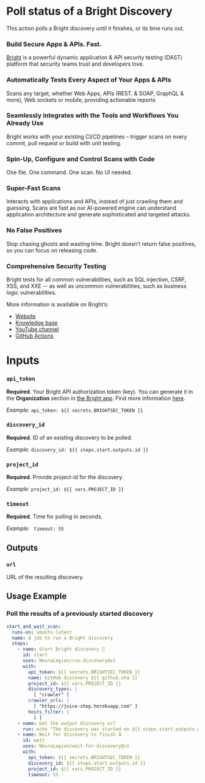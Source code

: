 # Poll status of a Bright Discovery

This action polls a Bright discovery until it finishes, or its time runs out.

### Build Secure Apps & APIs. Fast.

[Bright](https://www.brightsec.com) is a powerful dynamic application & API security testing (DAST) platform that security teams trust and developers love.

### Automatically Tests Every Aspect of Your Apps & APIs

Scans any target, whether Web Apps, APIs (REST. & SOAP, GraphQL & more), Web sockets or mobile, providing actionable reports

### Seamlessly integrates with the Tools and Workflows You Already Use

Bright works with your existing CI/CD pipelines – trigger scans on every commit, pull request or build with unit testing.

### Spin-Up, Configure and Control Scans with Code

One file. One command. One scan. No UI needed.

### Super-Fast Scans

Interacts with applications and APIs, instead of just crawling them and guessing.
Scans are fast as our AI-powered engine can understand application architecture and generate sophisticated and targeted attacks.

### No False Positives

Stop chasing ghosts and wasting time. Bright doesn’t return false positives, so you can focus on releasing code.

### Comprehensive Security Testing

Bright tests for all common vulnerabilities, such as SQL injection, CSRF, XSS, and XXE -- as well as uncommon vulnerabilities, such as business logic vulnerabilities.

More information is available on Bright’s:

- [Website](https://www.brightsec.com/)
- [Knowledge base](https://docs.brightsec.com/docs/quickstart)
- [YouTube channel](https://www.youtube.com/channel/UCoIC0T1pmozq3eKLsUR2uUw)
- [GitHub Actions](https://github.com/marketplace?query=neuralegion+)

# Inputs

### `api_token`

**Required**. Your Bright API authorization token (key). You can generate it in the **Organization** section in [the Bright app](https://app.brightsec.com/login). Find more information [here](https://docs.brightsec.com/docs/manage-your-organization#manage-organization-apicli-authentication-tokens).

_Example:_ `api_token: ${{ secrets.BRIGHTSEC_TOKEN }}`

### `discovery_id`

**Required**. ID of an existing discovery to be polled.

_Example:_ `discovery_id: ${{ steps.start.outputs.id }}`

### `project_id`

**Required**. Provide project-id for the discovery.

_Example:_ `project_id: ${{ vars.PROJECT_ID }}`

### `timeout`

**Required**. Time for polling in seconds.

_Example:_ ` timeout: 55`

## Outputs

### `url`

URL of the resulting discovery.

## Usage Example

### Poll the results of a previously started discovery

```yml
start_and_wait_scan:
  runs-on: ubuntu-latest
  name: A job to run a Bright discovery
  steps:
    - name: Start Bright discovery 🏁
      id: start
      uses: NeuraLegion/run-discovery@v1
      with:
        api_token: ${{ secrets.BRIGHTSEC_TOKEN }}
        name: GitHub discovery ${{ github.sha }}
        project_id: ${{ vars.PROJECT_ID }}
        discovery_types: |
          [ "crawler" ]
        crawler_urls: |
          [ "https://juice-shop.herokuapp.com" ]
        hosts_filter: |
          [ ]
    - name: Get the output discovery url
      run: echo "The discovery was started on ${{ steps.start.outputs.url }}"
    - name: Wait for discovery to finish ⏳
      id: wait
      uses: NeuraLegion/wait-for-discovery@v1
      with:
        api_token: ${{ secrets.BRIGHTSEC_TOKEN }}
        discovery_id: ${{ steps.start.outputs.id }}
        project_id: ${{ vars.PROJECT_ID }}
        timeout: 55
```
